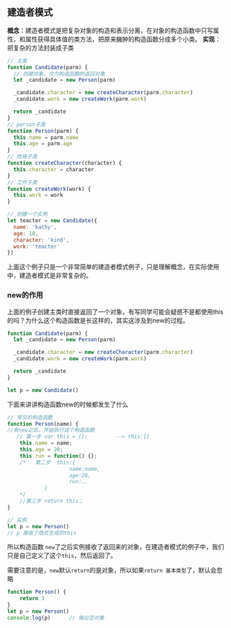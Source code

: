 ## 建造者模式
**概念**：建造者模式是把复杂对象的构造和表示分离，在对象的构造函数中只写属性，和属性获得具体值的类方法，把原来臃肿的构造函数分成多个小类。
**实现**：把复杂的方法封装成子类
```javascript
// 主类
function Candidate(parm) {
  // 创建对象，作为构造函数的返回对象
  let _candidate = new Person(parm)

  _candidate.character = new createCharacter(parm.character)
  _candidate.work = new createWork(parm.work)

  return _candidate
}
// person子类
function Person(parm) {
  this.name = parm.name
  this.age = parm.age
}
// 性格子类
function createCharacter(character) {
  this.character = character
}
// 工作子类
function createWork(work) {
  this.work = work
}

// 创建一个实例
let teacter = new Candidate({
  name: 'kathy',
  age: 18,
  character: 'kind',
  work: 'teacter'
})
```
上面这个例子只是一个非常简单的建造者模式例子，只是理解概念，在实际使用中，建造者模式是非常复杂的。
### new的作用
上面的例子创建主类时直接返回了一个对象，有写同学可能会疑惑不是都使用this的吗？为什么这个构造函数是长这样的，其实这涉及到new的过程。

```javascript
function Candidate(parm) {
  let _candidate = new Person(parm)

  _candidate.character = new createCharacter(parm.character)
  _candidate.work = new createWork(parm.work)

  return _candidate
}

let p = new Candidate()
```
下面来讲讲构造函数new的时候都发生了什么

```javascript
// 常见的构造函数
function Person(name) {
//有new之后，开始执行这个构造函数
   // 第一步 var this = {};         --> this:{}  
	this.name = name;
	this.age = 20;
	this.run = function() {};
	/*   第二步  this:{
					name:name,
					age:20,
					run:..
			} 
	*/ 
	//第三步 return this；
}

// 实例
let p = new Person()
// p 接收了隐式生成的this
```
所以构造函数 `new`了之后实例接收了返回来的对象，在建造者模式的例子中，我们只是自己定义了这个`this`，然后返回了。

需要注意的是，`new`默认`return`的是对象，所以如果`return 基本类型`了，默认会忽略

```javascript
function Person() {
	return 3
}
let p = new Person()
console.log(p)  	// 输出空对象
```
